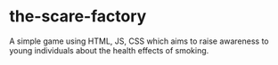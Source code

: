 # the-scare-factory
A simple game using HTML, JS, CSS which aims to raise awareness to young individuals about the health effects of smoking.
